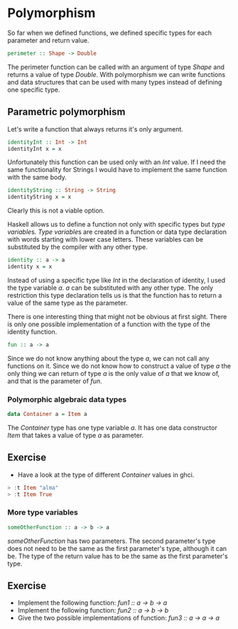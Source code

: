 # Polymorphism

So far when we defined functions, we defined specific types for each parameter
and return value.

``` haskell
perimeter :: Shape -> Double
```

The perimeter function can be called with an argument of type *Shape* and
returns a value of type *Double*.  With polymorphism we can write functions and
data structures that can be used with many types instead of defining one
specific type.

## Parametric polymorphism

Let's write a function that always returns it's only argument.

``` haskell
identityInt :: Int -> Int
identityInt x = x
```

Unfortunately this function can be used only with an *Int* value.  If I need the
same functionality for Strings I would have to implement the same function with
the same body.

``` haskell
identityString :: String -> String
identityString x = x
```

Clearly this is not a viable option.

Haskell allows us to define a function not only with specific types but *type
variable*s.  *Type variable*s are created in a function or data type declaration
with words starting with lower case letters.  These variables can be substituted
by the compiler with any other type.

``` haskell
identity :: a -> a
identity x = x
```

Instead of using a specific type like *Int* in the declaration of identity, I
used the type variable *a*.  *a* can be substituted with any other type.  The
only restriction this type declaration tells us is that the function has to
return a value of the same type as the parameter.

There is one interesting thing that might not be obvious at first sight.  There
is only one possible implementation of a function with the type of the identity
function.

``` haskell
fun :: a -> a
```

Since we do not know anything about the type *a*, we can not call any functions
on it.  Since we do not know how to construct a value of type *a* the only thing
we can return of type *a* is the only value of *a* that we know of, and that is
the parameter of *fun*.

### Polymorphic algebraic data types

``` haskell
data Container a = Item a
```

The *Container* type has one type variable *a*.  It has one data constructor
*Item* that takes a value of type *a* as parameter.

## Exercise
 * Have a look at the type of different *Container* values in ghci.

``` haskell
> :t Item "alma"
> :t Item True
```

### More type variables

``` haskell
someOtherFunction :: a -> b -> a
```

*someOtherFunction* has two parameters.  The second parameter's type does not
need to be the same as the first parameter's type, although it can be.  The type
of the return value has to be the same as the first parameter's type.

## Exercise
 * Implement the following function: *fun1 :: a -> b -> a*
 * Implement the following function: *fun2 :: a -> b -> b*
 * Give the two possible implementations of function: *fun3 :: a -> a -> a*
